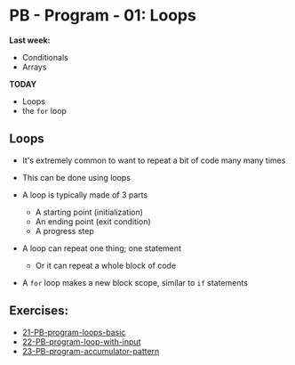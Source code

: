 # PB - Program - 01: Loops

**Last week:**

- Conditionals
- Arrays

**TODAY**
- Loops 
- the `for` loop

## Loops

- It's extremely common to want to repeat a bit of code many many times
- This can be done using loops
- A loop is typically made of 3 parts
    - A starting point (initialization)
    - An ending point (exit condition)
    - A progress step

- A loop can repeat one thing; one statement
    - Or it can repeat a whole block of code

- A `for` loop makes a new block scope, similar to `if` statements

## Exercises:

- [21-PB-program-loops-basic](https://classroom.github.com/a/a5EQdy8G)
- [22-PB-program-loop-with-input](https://classroom.github.com/a/CNX3icYw)
- [23-PB-program-accumulator-pattern](https://classroom.github.com/a/ZiYdrabL)

